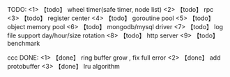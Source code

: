 TODO:
<1> 【todo】 wheel timer(safe timer, node list)
<2> 【todo】 rpc
<3> 【todo】 register center
<4> 【todo】 goroutine pool
<5> 【todo】 object memory pool
<6> 【todo】 mongodb/mysql driver
<7> 【todo】 log file support day/hour/size rotation
<8> 【todo】 http server
<9> 【todo】 benchmark

ccc
DONE:
<1> 【done】 ring buffer grow , fix full error 
<2> 【done】 add protobuffer
<3> 【done】 lru algorithm
